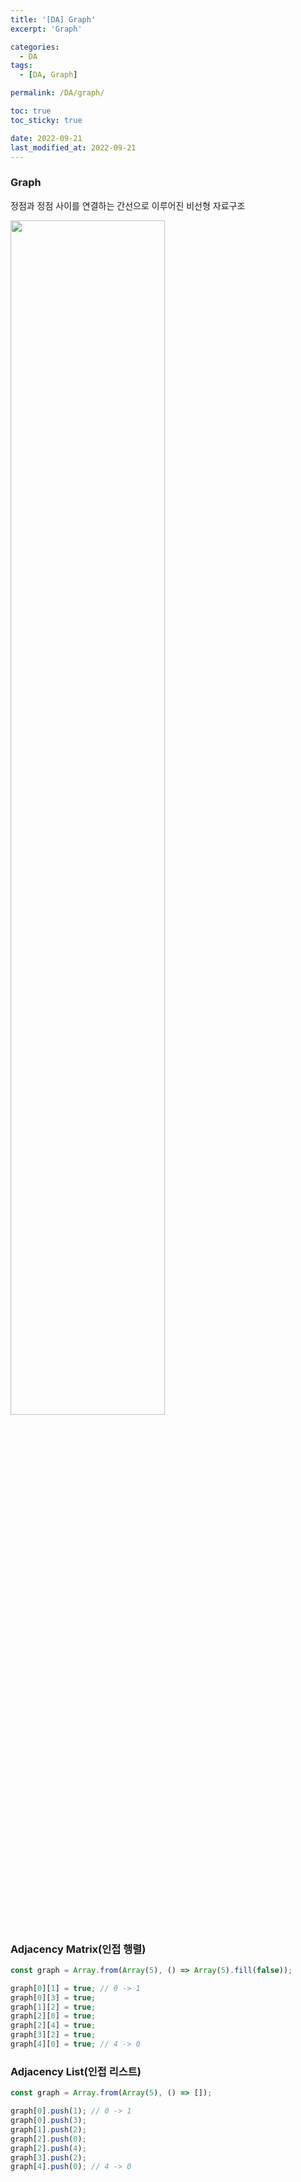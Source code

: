 ```yaml
---
title: '[DA] Graph'
excerpt: 'Graph'

categories:
  - DA
tags:
  - [DA, Graph]

permalink: /DA/graph/

toc: true
toc_sticky: true

date: 2022-09-21
last_modified_at: 2022-09-21
---
```


### Graph

정점과 정점 사이를 연결하는 간선으로 이루어진 비선형 자료구조

<img width="70%" src="https://user-images.githubusercontent.com/46982959/191536792-3bbb08b2-9083-4696-9149-63ccebd98088.png">

### Adjacency Matrix(인접 행렬)

```jsx
const graph = Array.from(Array(5), () => Array(5).fill(false));

graph[0][1] = true; // 0 -> 1
graph[0][3] = true;
graph[1][2] = true;
graph[2][0] = true;
graph[2][4] = true;
graph[3][2] = true;
graph[4][0] = true; // 4 -> 0
```

### Adjacency List(인접 리스트)

```jsx
const graph = Array.from(Array(5), () => []);

graph[0].push(1); // 0 -> 1
graph[0].push(3);
graph[1].push(2);
graph[2].push(0);
graph[2].push(4);
graph[3].push(2);
graph[4].push(0); // 4 -> 0
```
